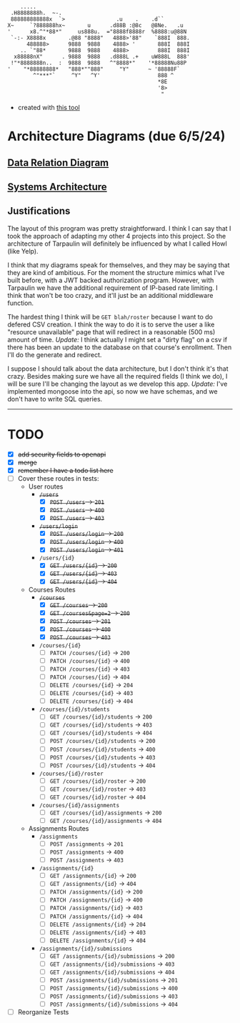 ```
    .....
 .H8888888h.  ~-.
 888888888888x  `>                .u    .    .d``
X~     `?888888hx~       u      .d88B :@8c   @8Ne.   .u
'      x8.^"*88*"     us888u.  ="8888f8888r  %8888:u@88N
 `-:- X8888x       .@88 "8888"   4888>'88"    `888I  888.
      488888>      9888  9888    4888> '       888I  888I
    .. `"88*       9888  9888    4888>         888I  888I
  x88888nX"      . 9888  9888   .d888L .+    uW888L  888'
 !"*8888888n..  :  9888  9888   ^"8888*"    '*88888Nu88P
'    "*88888888*   "888*""888"     "Y"      ~ '88888F`
        ^"***"`     ^Y"   ^Y'                  888 ^
                                               *8E
                                               '8>
                                                "
```
- created with [this tool](https://manytools.org/hacker-tools/ascii-banner/)
# Architecture Diagrams (due 6/5/24)
## [Data Relation Diagram](api_data_relation.md)
## [Systems Architecture](api_arch_diagram.md)
## Justifications
The layout of this program was pretty straightforward. I think I can say that I took the approach of adapting my other 4 projects into this project. So the architecture of Tarpaulin will definitely be influenced by what I called Howl (like Yelp).

I think that my diagrams speak for themselves, and they may be saying that they are kind of ambitious. For the moment the structure mimics what I've built before, with a JWT backed authorization program. However, with Tarpaulin we have the additional requirement of IP-based rate limiting. I think that won't be too crazy, and it'll just be an additional middleware function.

The hardest thing I think will be `GET blah/roster` because I want to do defered CSV creation. I think the way to do it is to serve the user a like "resource unavailable" page that will redirect in a reasonable (500 ms) amount of time. 
_Update:_ I think actually I might set a "dirty flag" on a csv if there has been an update to the database on that course's enrollment. Then I'll do the generate and redirect.

I suppose I should talk about the data architecture, but I don't think it's that crazy. Besides making sure we have all the required fields (I think we do), I will be sure I'll be changing the layout as we develop this app. _Update:_ I've implemented mongoose into the api, so now we have schemas, and we don't have to write SQL queries.

---

# TODO
- [x] ~~add security fields to openapi~~
- [x] ~~merge~~
- [x] ~~remember I have a todo list here~~
- [ ] Cover these routes in tests:
  - User routes
    - ~~`/users`~~
      - [x] ~~`POST /users` &rarr; `201`~~
      - [x] ~~`POST /users` &rarr; `400`~~
      - [x] ~~`POST /users` &rarr; `403`~~
    - ~~`/users/login`~~
      - [x] ~~`POST /users/login` &rarr; `200`~~
      - [x] ~~`POST /users/login` &rarr; `400`~~
      - [x] ~~`POST /users/login` &rarr; `401`~~
    - `/users/{id}`
      - [x] ~~`GET /users/{id}` &rarr; `200`~~
      - [x] ~~`GET /users/{id}` &rarr; `403`~~
      - [x] ~~`GET /users/{id}` &rarr; `404`~~
  - Courses Routes
    - ~~`/courses`~~
      - [x] ~~`GET /courses` &rarr; `200`~~
      - [x] ~~`GET /courses&page=2` &rarr; `200`~~
      - [x] ~~`POST /courses` &rarr; `201`~~
      - [x] ~~`POST /courses` &rarr; `400`~~
      - [x] ~~`POST /courses` &rarr; `403`~~
    - `/courses/{id}`
      - [ ] `PATCH /courses/{id}` &rarr; `200`
      - [ ] `PATCH /courses/{id}` &rarr; `400`
      - [ ] `PATCH /courses/{id}` &rarr; `403`
      - [ ] `PATCH /courses/{id}` &rarr; `404`
      - [ ] `DELETE /courses/{id}` &rarr; `204`
      - [ ] `DELETE /courses/{id}` &rarr; `403`
      - [ ] `DELETE /courses/{id}` &rarr; `404`
    - `/courses/{id}/students`
      - [ ] `GET /courses/{id}/students` &rarr; `200`
      - [ ] `GET /courses/{id}/students` &rarr; `403`
      - [ ] `GET /courses/{id}/students` &rarr; `404`
      - [ ] `POST /courses/{id}/students` &rarr; `200`
      - [ ] `POST /courses/{id}/students` &rarr; `400`
      - [ ] `POST /courses/{id}/students` &rarr; `403`
      - [ ] `POST /courses/{id}/students` &rarr; `404`
    - `/courses/{id}/roster`
      - [ ] `GET /courses/{id}/roster` &rarr; `200`
      - [ ] `GET /courses/{id}/roster` &rarr; `403`
      - [ ] `GET /courses/{id}/roster` &rarr; `404`
    - `/courses/{id}/assignments`
      - [ ] `GET /courses/{id}/assignments` &rarr; `200`
      - [ ] `GET /courses/{id}/assignments` &rarr; `404`
  - Assignments Routes
    - `/assignments`
      - [ ] `POST /assignments` &rarr; `201`
      - [ ] `POST /assignments` &rarr; `400`
      - [ ] `POST /assignments` &rarr; `403`
    - `/assignments/{id}`
      - [ ] `GET /assignments/{id}` &rarr; `200`
      - [ ] `GET /assignments/{id}` &rarr; `404`
      - [ ] `PATCH /assignments/{id}` &rarr; `200`
      - [ ] `PATCH /assignments/{id}` &rarr; `400`
      - [ ] `PATCH /assignments/{id}` &rarr; `403`
      - [ ] `PATCH /assignments/{id}` &rarr; `404`
      - [ ] `DELETE /assignments/{id}` &rarr; `204`
      - [ ] `DELETE /assignments/{id}` &rarr; `403`
      - [ ] `DELETE /assignments/{id}` &rarr; `404`
    - `/assignments/{id}/submissions`
      - [ ] `GET /assignments/{id}/submissions` &rarr; `200`
      - [ ] `GET /assignments/{id}/submissions` &rarr; `403`
      - [ ] `GET /assignments/{id}/submissions` &rarr; `404`
      - [ ] `POST /assignments/{id}/submissions` &rarr; `201`
      - [ ] `POST /assignments/{id}/submissions` &rarr; `400`
      - [ ] `POST /assignments/{id}/submissions` &rarr; `403`
      - [ ] `POST /assignments/{id}/submissions` &rarr; `404`
- [ ] Reorganize Tests
